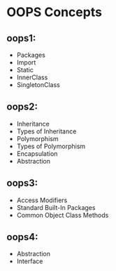 # OOPS Concepts

## oops1: 

* Packages
* Import
* Static
* InnerClass
* SingletonClass

## oops2:

* Inheritance
* Types of Inheritance
* Polymorphism
* Types of Polymorphism
* Encapsulation
* Abstraction

## oops3:

* Access Modifiers
* Standard Built-In Packages
* Common Object Class Methods

## oops4: 

* Abstraction
* Interface

